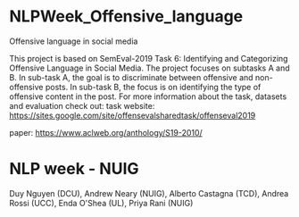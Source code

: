 # NLPWeek_Offensive_language
Offensive language in social media

This project is based on SemEval-2019 Task 6: Identifying and Categorizing
Offensive Language in Social Media. The project focuses on subtasks A and B. In
sub-task A, the goal is to discriminate between offensive and non-offensive posts. In
sub-task B, the focus is on identifying the type of offensive content in the post.
For more information about the task, datasets and evaluation check out:
task website:
https://sites.google.com/site/offensevalsharedtask/offenseval2019

paper: https://www.aclweb.org/anthology/S19-2010/


# **NLP week - NUIG**
Duy Nguyen (DCU), Andrew Neary (NUIG), Alberto Castagna (TCD), Andrea Rossi (UCC), Enda O'Shea (UL), Priya Rani (NUIG)

